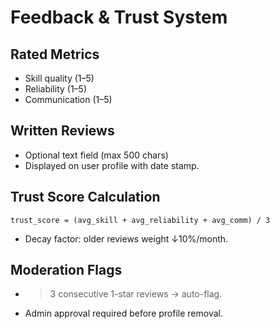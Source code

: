 # Feedback & Trust System

## Rated Metrics
- Skill quality (1–5)
- Reliability (1–5)
- Communication (1–5)

## Written Reviews
- Optional text field (max 500 chars)
- Displayed on user profile with date stamp.

## Trust Score Calculation
```
trust_score = (avg_skill + avg_reliability + avg_comm) / 3
```
- Decay factor: older reviews weight ↓10%/month.

## Moderation Flags
- >3 consecutive 1-star reviews → auto-flag.
- Admin approval required before profile removal.
